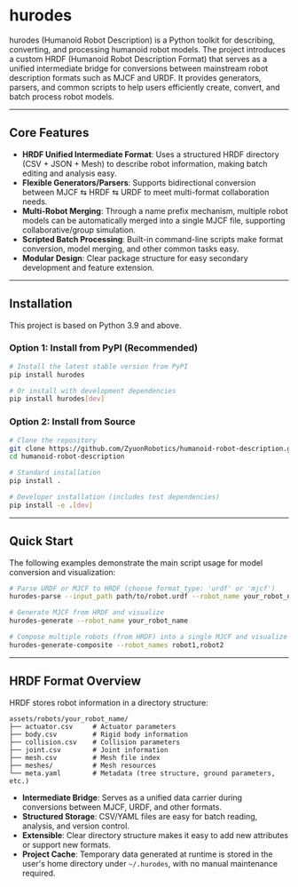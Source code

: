 # hurodes

hurodes (Humanoid Robot Description) is a Python toolkit for describing, converting, and processing humanoid robot models. The project introduces a custom HRDF (Humanoid Robot Description Format) that serves as a unified intermediate bridge for conversions between mainstream robot description formats such as MJCF and URDF. It provides generators, parsers, and common scripts to help users efficiently create, convert, and batch process robot models.

---

## Core Features

- **HRDF Unified Intermediate Format**: Uses a structured HRDF directory (CSV + JSON + Mesh) to describe robot information, making batch editing and analysis easy.
- **Flexible Generators/Parsers**: Supports bidirectional conversion between MJCF ⇆ HRDF ⇆ URDF to meet multi-format collaboration needs.
- **Multi-Robot Merging**: Through a name prefix mechanism, multiple robot models can be automatically merged into a single MJCF file, supporting collaborative/group simulation.
- **Scripted Batch Processing**: Built-in command-line scripts make format conversion, model merging, and other common tasks easy.
- **Modular Design**: Clear package structure for easy secondary development and feature extension.

---

## Installation

This project is based on Python 3.9 and above.

### Option 1: Install from PyPI (Recommended)

```bash
# Install the latest stable version from PyPI
pip install hurodes

# Or install with development dependencies
pip install hurodes[dev]
```

### Option 2: Install from Source

```bash
# Clone the repository
git clone https://github.com/ZyuonRobotics/humanoid-robot-description.git
cd humanoid-robot-description

# Standard installation
pip install .

# Developer installation (includes test dependencies)
pip install -e .[dev]
```

---

## Quick Start

The following examples demonstrate the main script usage for model conversion and visualization:

```bash
# Parse URDF or MJCF to HRDF (choose format_type: 'urdf' or 'mjcf')
hurodes-parse --input_path path/to/robot.urdf --robot_name your_robot_name --format_type urdf

# Generate MJCF from HRDF and visualize
hurodes-generate --robot_name your_robot_name

# Compose multiple robots (from HRDF) into a single MJCF and visualize
hurodes-generate-composite --robot_names robot1,robot2
```

---

## HRDF Format Overview

HRDF stores robot information in a directory structure:

```
assets/robots/your_robot_name/
├── actuator.csv     # Actuator parameters
├── body.csv         # Rigid body information
├── collision.csv    # Collision parameters
├── joint.csv        # Joint information
├── mesh.csv         # Mesh file index
├── meshes/          # Mesh resources
└── meta.yaml        # Metadata (tree structure, ground parameters, etc.)
```

- **Intermediate Bridge**: Serves as a unified data carrier during conversions between MJCF, URDF, and other formats.
- **Structured Storage**: CSV/YAML files are easy for batch reading, analysis, and version control.
- **Extensible**: Clear directory structure makes it easy to add new attributes or support new formats.
- **Project Cache**: Temporary data generated at runtime is stored in the user's home directory under `~/.hurodes`, with no manual maintenance required.